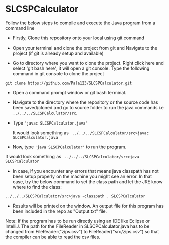 # SLCSPCalculator

Follow the below steps to compile and execute the Java program from a command line

- Firstly, Clone this repository onto your local using git command

- Open your terminal and clone the project from git and Navigate to the project (if git is already setup and available)

- Go to directory where you want to clone the project. Right click here and select 'git bash here', it will open a git console. Type the following command in git console to clone the project
````
git clone https://github.com/Pala123/SLCSPCalculator.git
````
- Open a command prompt window or git bash terminal.

- Navigate to the directory where the repository or the source code has been saved/cloned and go to source folder to run the java commands i.e ` ../../../SLCSPCalculator/src `.

- Type ` 'javac SLCSPCalculator.java' `
   
  It would look something as ` ../../../SLCSPCalculator/src>javac SLCSPCalculator.java`

- Now, type ` 'java SLSCPCalculator' ` to run the program.

It would look something as ` ../../../SLCSPCalculator/src>java SLCSPCalculator`

- In case, if you encounter any errors that means java classpath has not been setup properly on the machine you might see an error. In that case, try the below command to set the class path and let the JRE know where to find the class:

` ../../../SLCSPCalculator/src>java -classpath . SLCSPCalculator `


- Results will be printed on the window. An output file for this program has been included in the repo as "Output.txt" file.

Note: If the program has to be run directly using an IDE like Eclipse or IntelliJ. The path for the FileReader in SLSCPCalculator.java has to be changed from FileReader("zips.csv") to FileReader("src/zips.csv") so that the compiler can be able to read the csv files.